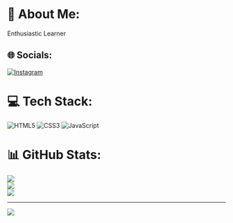 # 💫 About Me:
Enthusiastic Learner


## 🌐 Socials:
[![Instagram](https://img.shields.io/badge/Instagram-%23E4405F.svg?logo=Instagram&logoColor=white)](https://instagram.com/manishengaju) 

# 💻 Tech Stack:
![HTML5](https://img.shields.io/badge/html5-%23E34F26.svg?style=for-the-badge&logo=html5&logoColor=white)
![CSS3](https://img.shields.io/badge/css3-%231572B6.svg?style=for-the-badge&logo=css3&logoColor=white)
![JavaScript](https://img.shields.io/badge/javascript-%23F7DF1E.svg?style=for-the-badge&logo=javascript&logoColor=black)


# 📊 GitHub Stats:
![](https://github-readme-stats.vercel.app/api?username=mannishh&theme=dark&hide_border=false&include_all_commits=false&count_private=false)<br/>
![](https://github-readme-streak-stats.herokuapp.com/?user=mannishh&theme=dark&hide_border=false)<br/>
![](https://github-readme-stats.vercel.app/api/top-langs/?username=mannishh&theme=dark&hide_border=false&include_all_commits=false&count_private=false&layout=compact)

---
[![](https://visitcount.itsvg.in/api?id=mannishh&icon=0&color=0)](https://visitcount.itsvg.in)

<!-- Proudly created with GPRM ( https://gprm.itsvg.in ) -->
